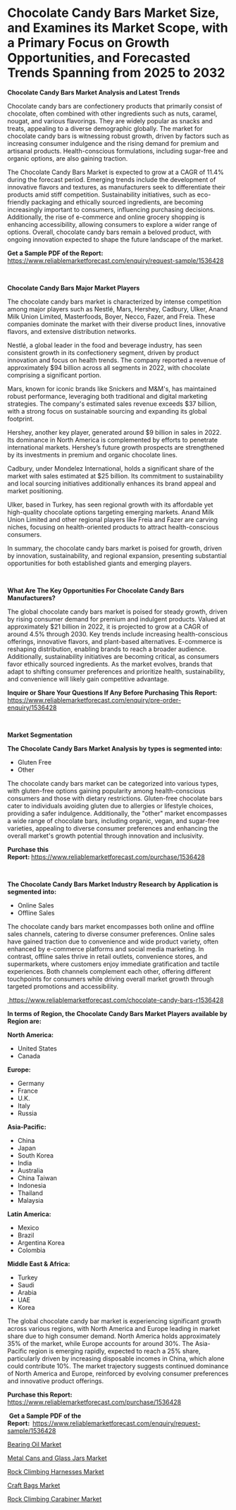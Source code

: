 <p><h1>Chocolate Candy Bars Market Size, and Examines its Market Scope, with a Primary Focus on Growth Opportunities, and Forecasted Trends Spanning from 2025 to 2032</h1></p><p><strong>Chocolate Candy Bars Market Analysis and Latest Trends</strong></p>
<p><p>Chocolate candy bars are confectionery products that primarily consist of chocolate, often combined with other ingredients such as nuts, caramel, nougat, and various flavorings. They are widely popular as snacks and treats, appealing to a diverse demographic globally. The market for chocolate candy bars is witnessing robust growth, driven by factors such as increasing consumer indulgence and the rising demand for premium and artisanal products. Health-conscious formulations, including sugar-free and organic options, are also gaining traction.</p><p>The Chocolate Candy Bars Market is expected to grow at a CAGR of 11.4% during the forecast period. Emerging trends include the development of innovative flavors and textures, as manufacturers seek to differentiate their products amid stiff competition. Sustainability initiatives, such as eco-friendly packaging and ethically sourced ingredients, are becoming increasingly important to consumers, influencing purchasing decisions. Additionally, the rise of e-commerce and online grocery shopping is enhancing accessibility, allowing consumers to explore a wider range of options. Overall, chocolate candy bars remain a beloved product, with ongoing innovation expected to shape the future landscape of the market.</p></p>
<p><strong>Get a Sample PDF of the Report:&nbsp;</strong> <a href="https://www.reliablemarketforecast.com/enquiry/request-sample/1536428?utm_campaign=2011&utm_medium=2&utm_source=Github&utm_content=ia&utm_term=04042025&utm_id=chocolate-candy-bars">https://www.reliablemarketforecast.com/enquiry/request-sample/1536428</a></p>
<p>&nbsp;</p>
<p><strong>Chocolate Candy Bars Major Market Players</strong></p>
<p><p>The chocolate candy bars market is characterized by intense competition among major players such as Nestlé, Mars, Hershey, Cadbury, Ulker, Anand Milk Union Limited, Masterfoods, Boyer, Necco, Fazer, and Freia. These companies dominate the market with their diverse product lines, innovative flavors, and extensive distribution networks.</p><p>Nestlé, a global leader in the food and beverage industry, has seen consistent growth in its confectionery segment, driven by product innovation and focus on health trends. The company reported a revenue of approximately $94 billion across all segments in 2022, with chocolate comprising a significant portion. </p><p>Mars, known for iconic brands like Snickers and M&M's, has maintained robust performance, leveraging both traditional and digital marketing strategies. The company's estimated sales revenue exceeds $37 billion, with a strong focus on sustainable sourcing and expanding its global footprint.</p><p>Hershey, another key player, generated around $9 billion in sales in 2022. Its dominance in North America is complemented by efforts to penetrate international markets. Hershey’s future growth prospects are strengthened by its investments in premium and organic chocolate lines.</p><p>Cadbury, under Mondelez International, holds a significant share of the market with sales estimated at $25 billion. Its commitment to sustainability and local sourcing initiatives additionally enhances its brand appeal and market positioning.</p><p>Ulker, based in Turkey, has seen regional growth with its affordable yet high-quality chocolate options targeting emerging markets. Anand Milk Union Limited and other regional players like Freia and Fazer are carving niches, focusing on health-oriented products to attract health-conscious consumers.</p><p>In summary, the chocolate candy bars market is poised for growth, driven by innovation, sustainability, and regional expansion, presenting substantial opportunities for both established giants and emerging players.</p></p>
<p>&nbsp;</p>
<p><strong>What Are The Key Opportunities For Chocolate Candy Bars Manufacturers?</strong></p>
<p><p>The global chocolate candy bars market is poised for steady growth, driven by rising consumer demand for premium and indulgent products. Valued at approximately $21 billion in 2022, it is projected to grow at a CAGR of around 4.5% through 2030. Key trends include increasing health-conscious offerings, innovative flavors, and plant-based alternatives. E-commerce is reshaping distribution, enabling brands to reach a broader audience. Additionally, sustainability initiatives are becoming critical, as consumers favor ethically sourced ingredients. As the market evolves, brands that adapt to shifting consumer preferences and prioritize health, sustainability, and convenience will likely gain competitive advantage.</p></p>
<p><strong>Inquire or Share Your Questions If Any Before Purchasing This Report:</strong> <a href="https://www.reliablemarketforecast.com/enquiry/pre-order-enquiry/1536428?utm_campaign=2011&utm_medium=2&utm_source=Github&utm_content=ia&utm_term=04042025&utm_id=chocolate-candy-bars">https://www.reliablemarketforecast.com/enquiry/pre-order-enquiry/1536428</a></p>
<p>&nbsp;</p>
<p><strong>Market Segmentation</strong></p>
<p><strong>The Chocolate Candy Bars Market Analysis by types is segmented into:</strong></p>
<p><ul><li>Gluten Free</li><li>Other</li></ul></p>
<p><p>The chocolate candy bars market can be categorized into various types, with gluten-free options gaining popularity among health-conscious consumers and those with dietary restrictions. Gluten-free chocolate bars cater to individuals avoiding gluten due to allergies or lifestyle choices, providing a safer indulgence. Additionally, the "other" market encompasses a wide range of chocolate bars, including organic, vegan, and sugar-free varieties, appealing to diverse consumer preferences and enhancing the overall market's growth potential through innovation and inclusivity.</p></p>
<p><strong>Purchase this Report:&nbsp;</strong><a href="https://www.reliablemarketforecast.com/purchase/1536428?utm_campaign=2011&utm_medium=2&utm_source=Github&utm_content=ia&utm_term=04042025&utm_id=chocolate-candy-bars">https://www.reliablemarketforecast.com/purchase/1536428</a></p>
<p>&nbsp;</p>
<p><strong>The Chocolate Candy Bars Market Industry Research by Application is segmented into:</strong></p>
<p><ul><li>Online Sales</li><li>Offline Sales</li></ul></p>
<p><p>The chocolate candy bars market encompasses both online and offline sales channels, catering to diverse consumer preferences. Online sales have gained traction due to convenience and wide product variety, often enhanced by e-commerce platforms and social media marketing. In contrast, offline sales thrive in retail outlets, convenience stores, and supermarkets, where customers enjoy immediate gratification and tactile experiences. Both channels complement each other, offering different touchpoints for consumers while driving overall market growth through targeted promotions and accessibility.</p></p>
<p><a href="https://www.reliablemarketforecast.com/chocolate-candy-bars-r1536428?utm_campaign=2011&utm_medium=2&utm_source=Github&utm_content=ia&utm_term=04042025&utm_id=chocolate-candy-bars">&nbsp;https://www.reliablemarketforecast.com/chocolate-candy-bars-r1536428</a></p>
<p><strong>In terms of Region, the Chocolate Candy Bars Market Players available by Region are:</strong></p>
<p>
    <p> <strong> North America: </strong>
        <ul>
            <li>United States</li>
            <li>Canada</li>
        </ul>
        </p> 
    <p> <strong> Europe: </strong>
        <ul>
            <li>Germany</li>
            <li>France</li>
            <li>U.K.</li>
            <li>Italy</li>
            <li>Russia</li>
        </ul>
        </p> 
    <p> <strong> Asia-Pacific: </strong>
        <ul>
            <li>China</li>
            <li>Japan</li>
            <li>South Korea</li>
            <li>India</li>
            <li>Australia</li>
            <li>China Taiwan</li>
            <li>Indonesia</li>
            <li>Thailand</li>
            <li>Malaysia</li>
        </ul>
        </p> 
    <p> <strong> Latin America: </strong>
        <ul>
            <li>Mexico</li>
            <li>Brazil</li>
            <li>Argentina Korea</li>
            <li>Colombia</li>
        </ul>
        </p> 
    <p> <strong> Middle East & Africa: </strong>
        <ul>
            <li>Turkey</li>
            <li>Saudi</li>
            <li>Arabia</li>
            <li>UAE</li>
            <li>Korea</li>
        </ul>
    </p>
    </p>
<p><p>The global chocolate candy bar market is experiencing significant growth across various regions, with North America and Europe leading in market share due to high consumer demand. North America holds approximately 35% of the market, while Europe accounts for around 30%. The Asia-Pacific region is emerging rapidly, expected to reach a 25% share, particularly driven by increasing disposable incomes in China, which alone could contribute 10%. The market trajectory suggests continued dominance of North America and Europe, reinforced by evolving consumer preferences and innovative product offerings.</p></p>
<p><strong>Purchase this Report: </strong><a href="https://www.reliablemarketforecast.com/purchase/1536428?utm_campaign=2011&utm_medium=2&utm_source=Github&utm_content=ia&utm_term=04042025&utm_id=chocolate-candy-bars">https://www.reliablemarketforecast.com/purchase/1536428</a></p>
<p>&nbsp;<strong>Get a Sample PDF of the Report:&nbsp;&nbsp;</strong><a href="https://www.reliablemarketforecast.com/enquiry/request-sample/1536428?utm_campaign=2011&utm_medium=2&utm_source=Github&utm_content=ia&utm_term=04042025&utm_id=chocolate-candy-bars">https://www.reliablemarketforecast.com/enquiry/request-sample/1536428</a></p>
<p><strong></strong></p>
<p><p><a href="https://github.com/sadaandilou/Market-Research-Report-List-1/blob/main/bearing-oil-market.md?utm_campaign=2011&utm_medium=2&utm_source=Github&utm_content=ia&utm_term=04042025&utm_id=chocolate-candy-bars">Bearing Oil Market</a></p><p><a href="https://github.com/janustabarf2/Market-Research-Report-List-1/blob/main/metal-cans-and-glass-jars-market.md?utm_campaign=2011&utm_medium=2&utm_source=Github&utm_content=ia&utm_term=04042025&utm_id=chocolate-candy-bars">Metal Cans and Glass Jars Market</a></p><p><a href="https://github.com/szaszgrychkq/Market-Research-Report-List-1/blob/main/rock-climbing-harnesses-market.md?utm_campaign=2011&utm_medium=2&utm_source=Github&utm_content=ia&utm_term=04042025&utm_id=chocolate-candy-bars">Rock Climbing Harnesses Market</a></p><p><a href="https://github.com/moroesarta/Market-Research-Report-List-1/blob/main/craft-bags-market.md?utm_campaign=2011&utm_medium=2&utm_source=Github&utm_content=ia&utm_term=04042025&utm_id=chocolate-candy-bars">Craft Bags Market</a></p><p><a href="https://github.com/kaganalcinwv/Market-Research-Report-List-1/blob/main/rock-climbing-carabiner-market.md?utm_campaign=2011&utm_medium=2&utm_source=Github&utm_content=ia&utm_term=04042025&utm_id=chocolate-candy-bars">Rock Climbing Carabiner Market</a></p></p>